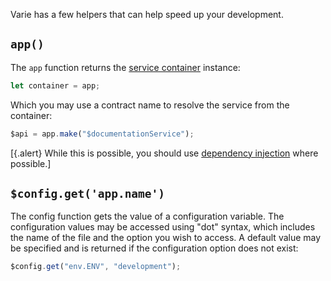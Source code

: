 Varie has a few helpers that can help speed up your development.

## `app()`

The `app` function returns the [service container](/docs/{{version}}/container) instance:

```js
let container = app;
```

Which you may use a contract name to resolve the service from the container:

```js
$api = app.make("$documentationService");
```

[{.alert} While this is possible, you should use [dependency injection](/docs/{{version}}/dependency-injection) where possible.]

## `$config.get('app.name')`

The config function gets the value of a configuration variable.
The configuration values may be accessed using "dot" syntax, which includes the name of the file and the option you wish to access.
A default value may be specified and is returned if the configuration option does not exist:

```js
$config.get("env.ENV", "development");
```
